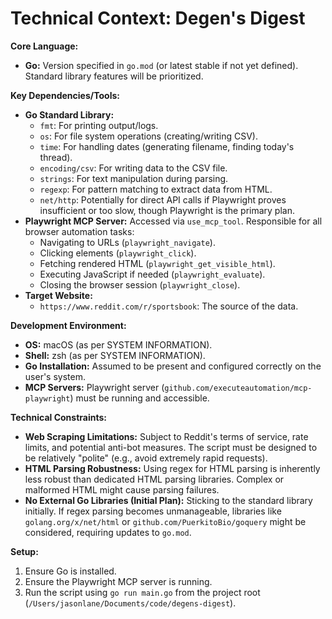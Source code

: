 # Technical Context: Degen's Digest

**Core Language:**
-   **Go:** Version specified in `go.mod` (or latest stable if not yet defined). Standard library features will be prioritized.

**Key Dependencies/Tools:**
-   **Go Standard Library:**
    -   `fmt`: For printing output/logs.
    -   `os`: For file system operations (creating/writing CSV).
    -   `time`: For handling dates (generating filename, finding today's thread).
    -   `encoding/csv`: For writing data to the CSV file.
    -   `strings`: For text manipulation during parsing.
    -   `regexp`: For pattern matching to extract data from HTML.
    -   `net/http`: Potentially for direct API calls if Playwright proves insufficient or too slow, though Playwright is the primary plan.
-   **Playwright MCP Server:** Accessed via `use_mcp_tool`. Responsible for all browser automation tasks:
    -   Navigating to URLs (`playwright_navigate`).
    -   Clicking elements (`playwright_click`).
    -   Fetching rendered HTML (`playwright_get_visible_html`).
    -   Executing JavaScript if needed (`playwright_evaluate`).
    -   Closing the browser session (`playwright_close`).
-   **Target Website:**
    -   `https://www.reddit.com/r/sportsbook`: The source of the data.

**Development Environment:**
-   **OS:** macOS (as per SYSTEM INFORMATION).
-   **Shell:** zsh (as per SYSTEM INFORMATION).
-   **Go Installation:** Assumed to be present and configured correctly on the user's system.
-   **MCP Servers:** Playwright server (`github.com/executeautomation/mcp-playwright`) must be running and accessible.

**Technical Constraints:**
-   **Web Scraping Limitations:** Subject to Reddit's terms of service, rate limits, and potential anti-bot measures. The script must be designed to be relatively "polite" (e.g., avoid extremely rapid requests).
-   **HTML Parsing Robustness:** Using regex for HTML parsing is inherently less robust than dedicated HTML parsing libraries. Complex or malformed HTML might cause parsing failures.
-   **No External Go Libraries (Initial Plan):** Sticking to the standard library initially. If regex parsing becomes unmanageable, libraries like `golang.org/x/net/html` or `github.com/PuerkitoBio/goquery` might be considered, requiring updates to `go.mod`.

**Setup:**
1.  Ensure Go is installed.
2.  Ensure the Playwright MCP server is running.
3.  Run the script using `go run main.go` from the project root (`/Users/jasonlane/Documents/code/degens-digest`).
